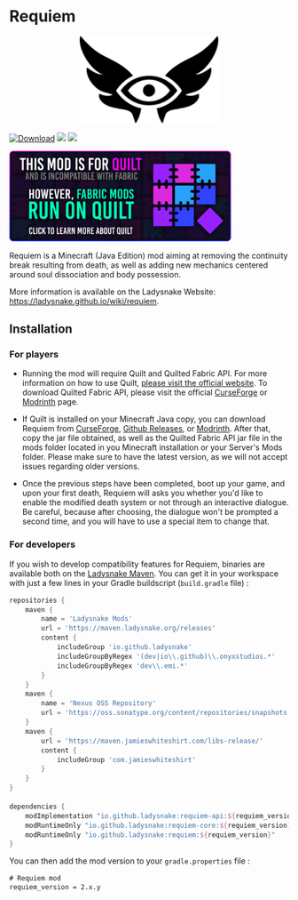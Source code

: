 # Requiem

<p align="center">
    <picture>
        <source media="(prefers-color-scheme: dark)" srcset="requiem-logo-200x125_light.png" width="250">
        <img src="requiem-logo-200x125.png" width="250">
    </picture> 
</p>

[![Download](https://curse.nikky.moe/api/img/265729?logo)](https://curse.nikky.moe/api/url/265729) ![](https://jitpack.io/v/ladysnake/dissolution.svg) ![](https://img.shields.io/github/issues/ladysnake/requiem.svg)

<p>

[<img alt="Quilt Logo" width="400px" src="https://raw.githubusercontent.com/QuiltMC/art/master/contributed-art/doctor4t/quilt-exclusive-banner.png?raw=true" />](https://quiltmc.org/en/about/faq/#usage-questions)

</p>


Requiem is a Minecraft (Java Edition) mod aiming at removing the continuity break resulting from death,
as well as adding new mechanics centered around soul dissociation and body possession.

More information is available on the Ladysnake Website: <https://ladysnake.github.io/wiki/requiem>.

## Installation

### For players

*   Running the mod will require Quilt and Quilted Fabric API. For more information on how to use Quilt, [please visit the official website](https://quiltmc.org/). To download Quilted Fabric API, please visit the official [CurseForge](https://www.curseforge.com/minecraft/mc-mods/qsl) or [Modrinth](https://modrinth.com/mod/qsl) page.

*   If Quilt is installed on your Minecraft Java copy, you can download Requiem from [CurseForge](https://minecraft.curseforge.com/projects/requiem), [Github Releases](https://github.com/Ladysnake/Requiem/releases), or [Modrinth](https://modrinth.com/mod/requiem). After that, copy the jar file obtained, as well as the Quilted Fabric API jar file in the mods folder located in you Minecraft installation or your Server's Mods folder. Please make sure to have the latest version, as we will not accept issues regarding older versions.

*   Once the previous steps have been completed, boot up your game, and  upon your first death, Requiem will asks you whether you'd like to  enable the modified death system or not through an interactive dialogue. Be careful, because after choosing, the dialogue won't be prompted a second time, and you will have to use a special item to change that.

### For developers

If you wish to develop compatibility features for Requiem, binaries are available both on the [Ladysnake Maven](https://maven.ladysnake.org). You can get it in your workspace with just a few lines in your Gradle buildscript (`build.gradle` file) :

```gradle
repositories {
    maven {
        name = 'Ladysnake Mods'
        url = 'https://maven.ladysnake.org/releases'
        content {
            includeGroup 'io.github.ladysnake'
            includeGroupByRegex '(dev|io\\.github)\\.onyxstudios.*'
            includeGroupByRegex 'dev\\.emi.*'
        }
    }
    maven {
        name = 'Nexus OSS Repository'
        url = 'https://oss.sonatype.org/content/repositories/snapshots'
    }
    maven {
        url = 'https://maven.jamieswhiteshirt.com/libs-release/'
        content {
            includeGroup 'com.jamieswhiteshirt'
        }
    }
}

dependencies {
    modImplementation "io.github.ladysnake:requiem-api:${requiem_version}"
    modRuntimeOnly "io.github.ladysnake:requiem-core:${requiem_version}"
    modRuntimeOnly "io.github.ladysnake:requiem:${requiem_version}"
}
```

You can then add the mod version to your `gradle.properties` file :

```properties
# Requiem mod
requiem_version = 2.x.y
```
